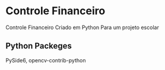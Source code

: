 # Controle Financeiro
Controle Financeiro Criado em Python Para um projeto escolar

## Python Packeges
  PySide6, 
  opencv-contrib-python
